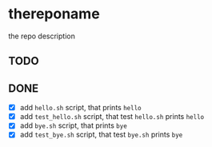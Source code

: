 # thereponame
the repo description

## TODO


## DONE
- [x] add `hello.sh` script, that prints `hello`
- [x] add `test_hello.sh` script, that test `hello.sh` prints `hello`
- [x] add `bye.sh` script, that prints `bye`
- [x] add `test_bye.sh` script, that test `bye.sh` prints `bye`
